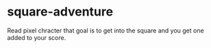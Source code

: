 # square-adventure

Read pixel chracter that goal is to get into the square and you get one added to your score.